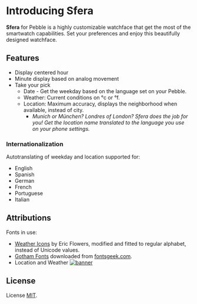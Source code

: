 
# Introducing Sfera
**Sfera** for Pebble is a highly customizable watchface that get the most of the smartwatch capabilities. Set your preferences and enjoy this beautifully designed watchface.

## Features
* Display centered hour
* Minute display based on analog movement
* Take your pick
  * Date - Get the weekday based on the language set on your Pebble.
  * Weather: Current conditions on °c or °f.
  * Location: Maximum accuracy, displays the neighborhood when available, instead of city.
    * *Munich or München? Londres of London? Sfera does the job for you! Get the location name translated to the language you use on your phone settings.*
    
### Internationalization
Autotranslating of weekday and location supported for:
* English 
* Spanish
* German
* French
* Portuguese
* Italian
 
## Attributions
Fonts in use: 
* [Weather Icons](https://erikflowers.github.io/weather-icons) by Eric Flowers, modified and fitted to regular alphabet, instead of Unicode values.
* [Gotham Fonts](http://fontsgeek.com/search?q=gotham) downloaded from [fontsgeek.com](http://fontsgeek.com).
* Location and Weather [![banner](https://poweredby.yahoo.com/purple.png)](https://www.yahoo.com/?ilc=401)

## License
License [MIT](https://raw.githubusercontent.com/dieghernan/Sfera/master/LICENSE).
